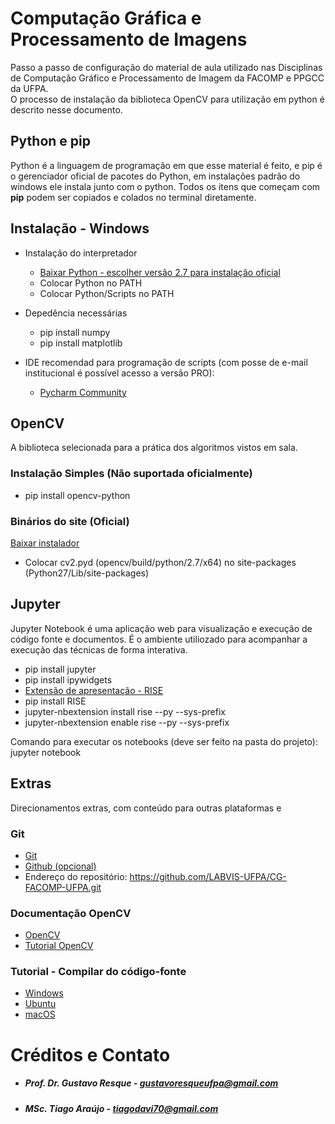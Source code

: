 # Computação Gráfica e Processamento de Imagens

Passo a passo de configuração do material de aula utilizado nas Disciplinas de Computação Gráfico e Processamento de Imagem da FACOMP e PPGCC da UFPA.  
O processo de instalação da biblioteca OpenCV para utilização em python é descrito nesse documento.

## Python e pip
Python é a linguagem de programação em que esse material é feito, e pip é o gerenciador oficial de pacotes do Python, em instalações padrão do windows ele instala junto com o python. Todos os itens que começam com __pip__ podem ser copiados e colados no terminal diretamente.

## Instalação - Windows

* Instalação do interpretador
    * [Baixar Python - escolher versão 2.7 para instalação oficial](https://www.python.org/downloads/windows/)
    * Colocar Python no PATH
    * Colocar Python/Scripts no PATH

* Depedência necessárias
    * pip install numpy
    * pip install matplotlib

* IDE recomendad para programação de scripts (com posse de e-mail institucional é possível acesso a versão PRO):
    * [Pycharm Community](https://www.jetbrains.com/pycharm/download/#section=windows)

## OpenCV
A biblioteca selecionada para a prática dos algoritmos vistos em sala.

### Instalação Simples (Não suportada oficialmente)
* pip install opencv-python

### Binários do site (Oficial)
[Baixar instalador](https://sourceforge.net/projects/opencvlibrary/?source=typ_redirect)
* Colocar cv2.pyd (opencv/build/python/2.7/x64) no site-packages (Python27/Lib/site-packages)

## Jupyter
Jupyter Notebook é uma aplicação web para visualização e execução de código fonte e documentos. É o ambiente utiliozado para acompanhar a execução das técnicas de forma interativa.  

* pip install jupyter
* pip install ipywidgets
* [Extensão de apresentação - RISE](https://github.com/damianavila/RISE)
* pip install RISE
* jupyter-nbextension install rise --py --sys-prefix
* jupyter-nbextension enable rise --py --sys-prefix

Comando para executar os notebooks (deve ser feito na pasta do projeto): jupyter notebook

## Extras
Direcionamentos extras, com conteúdo para outras plataformas e  

### Git
* [Git](https://git-scm.com/)
* [Github (opcional)](https://desktop.github.com/)
* Endereço do repositório: https://github.com/LABVIS-UFPA/CG-FACOMP-UFPA.git

### Documentação OpenCV
* [OpenCV](https://docs.opencv.org/3.4.1/)
* [Tutorial OpenCV](https://docs.opencv.org/3.4.1/d6/d00/tutorial_py_root.html)

### Tutorial - Compilar do código-fonte
* [Windows](https://docs.opencv.org/3.0-beta/doc/py_tutorials/py_setup/py_setup_in_windows/py_setup_in_windows.html)
* [Ubuntu](https://www.pyimagesearch.com/2016/10/24/ubuntu-16-04-how-to-install-opencv/)
* [macOS](https://www.pyimagesearch.com/2015/06/29/install-opencv-3-0-and-python-3-4-on-osx/)

# Créditos e Contato
* ##### Prof. Dr. Gustavo Resque - gustavoresqueufpa@gmail.com
* ##### MSc. Tiago Araújo  - tiagodavi70@gmail.com

